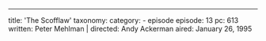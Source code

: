 ---
title: 'The Scofflaw'
taxonomy:
    category:
        - episode
episode: 13
pc: 613         
written: Peter Mehlman |
directed: Andy Ackerman
aired: January 26, 1995
